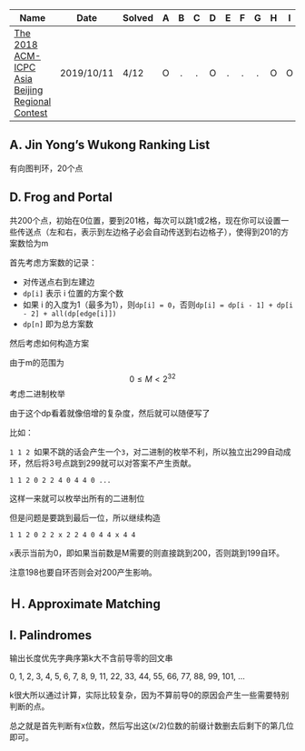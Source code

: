 | Name                                                         | Date       | Solved |  A   |  B   |  C   |  D   |  E   |  F   |  G   |  H   |  I   |  J   |
| ------------------------------------------------------------ | ---------- | ------ | :--: | :--: | :--: | :--: | :--: | :--: | :--: | :--: | :--: | :--: |
| [The 2018 ACM-ICPC Asia Beijing Regional Contest](https://vjudge.net/contest/333849) | 2019/10/11 | 4/12   |  O   |  .   |  .   |  O   |  .   |  .   |  .   |  O   |  O   |  .   |


## A. Jin Yong’s Wukong Ranking List

有向图判环，20个点


## D. Frog and Portal

共200个点，初始在0位置，要到201格，每次可以跳1或2格，现在你可以设置一些传送点（左和右，表示到左边格子必会自动传送到右边格子），使得到201的方案数恰为m

首先考虑方案数的记录：

- 对传送点右到左建边
- `dp[i]` 表示 i 位置的方案个数
- 如果 i 的入度为1（最多为1），则`dp[i] = 0`，否则`dp[i] = dp[i - 1] + dp[i - 2] + all(dp[edge[i]])`
- `dp[n]` 即为总方案数

然后考虑如何构造方案

由于m的范围为
$$
0 \le M < 2^{32}
$$
考虑二进制枚举

由于这个dp看着就像倍增的复杂度，然后就可以随便写了

比如：

`1 1 2 `如果不跳的话会产生一个`3`，对二进制的枚举不利，所以独立出299自动成环，然后将3号点跳到299就可以对答案不产生贡献。

`1 1 2 0 2 2 4 0 4 4 0 ...`

这样一来就可以枚举出所有的二进制位

但是问题是要跳到最后一位，所以继续构造

`1 1 2 0 2 2 x 2 2 4 0 4 4 x 4 4 `

`x`表示当前为0，即如果当前数是M需要的则直接跳到200，否则跳到199自环。

注意198也要自环否则会对200产生影响。

## Ｈ.  Approximate Matching



## I.  Palindromes

输出长度优先字典序第k大不含前导零的回文串

0, 1, 2, 3, 4, 5, 6, 7, 8, 9, 11, 22, 33, 44, 55, 66, 77, 88, 99, 101, ...

k很大所以通过计算，实际比较复杂，因为不算前导0的原因会产生一些需要特别判断的点。

总之就是首先判断有x位数，然后写出这(x/2)位数的前缀计数删去后剩下的第几位即可。